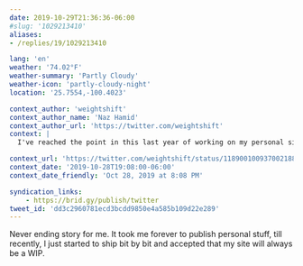 ```yaml
---
date: 2019-10-29T21:36:36-06:00
#slug: '1029213410'
aliases:
- /replies/19/1029213410

lang: 'en'
weather: '74.02°F'
weather-summary: 'Partly Cloudy'
weather-icon: 'partly-cloudy-night'
location: '25.7554,-100.4023'

context_author: 'weightshift'
context_author_name: 'Naz Hamid'
context_author_url: 'https://twitter.com/weightshift'
context: |
  I've reached the point in this last year of working on my personal site in fits and spurts, where I think I've over-designed and over-engineered it into an overly robust system versus making the content that should live on it. What started out as very simple became complex.

context_url: 'https://twitter.com/weightshift/status/1189001009370021889?s=12'
context_date: '2019-10-28T19:08:00-06:00'
context_date_friendly: 'Oct 28, 2019 at 8:08 PM'

syndication_links:
    - https://brid.gy/publish/twitter
tweet_id: 'dd3c2960781ecd3bcdd9850e4a585b109d22e289'
---
```

Never ending story for me. It took me forever to publish personal stuff, till recently, I just started to ship bit by bit and accepted that my site will always be a WIP.

